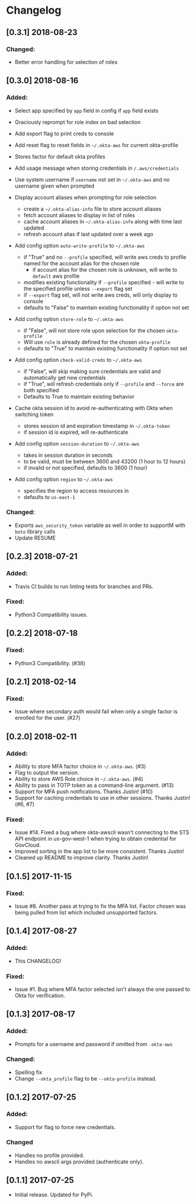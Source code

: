 # Changelog

## [0.3.1] 2018-08-23
### Changed:
- Better error handling for selection of roles

## [0.3.0] 2018-08-16
### Added:
- Select app specified by `app` field in config if `app` field exists
- Graciously reprompt for role index on bad selection
- Add export flag to print creds to console
- Add reset flag to reset fields in `~/.okta-aws` for current okta-profile
- Stores factor for default okta profiles
- Add usage message when storing credentials in `/.aws/credentials`
- Use system username if `username` not set in `~/.okta-aws` and no username given when prompted

- Display account aliases when prompting for role selection
	- create a `~/.okta-alias-info` file to store account aliases
	- fetch account aliases to display in list of roles
	- cache account aliases in `~/.okta-alias-info` along with time last updated
	- refresh account alias if last updated over a week ago

- Add config option `auto-write-profile` to `~/.okta-aws`
	- if "True" and no `--profile` specified, will write aws creds to profile named for the account alias for the chosen role
		- if account alias for the chosen role is unknown, will write to `default` aws profile
	- modifies existing functionality if `--profile` specified - will write to the specified profile unless `--export` flag set
	- if `--export` flag set, will not write aws creds, will only display to console
	- defaults to "False" to maintain existing functionality if option not set

- Add config option `store-role` to `~/.okta-aws`
	- if "False", will not store role upon selection for the chosen `okta-profile`
	- Will use `role` is already defined for the chosen `okta-profile`
	- defaults to "True" to maintain existing functionality if option not set

- Add config option `check-valid-creds` to `~/.okta-aws`
	- if "False", will skip making sure credentials are valid and automatically get new credentials
	- if "True", will refresh credentials only if `--profile` and `--force` are both specified
	- Defaults to True to maintain existing behavior

- Cache okta session id to avoid re-authenticating with Okta when switching token
	- stores session id and expiration timestamp in `~/.okta-token`
	- if session id is expired, will re-authenticate

- Add config option `session-duration` to `~/.okta-aws`
	- takes in session duration in seconds
	- to be valid, must be between 3600 and 43200 (1 hour to 12 hours)
	- if invalid or not specified, defaults to 3600 (1 hour)

- Add config option `region` to `~/.okta-aws`
	- specifies the region to access resources in
	- defaults to `us-east-1`

### Changed:
- Exports `aws_security_token` variable as well in order to supportM with `boto` library calls
- Update RESUME

## [0.2.3] 2018-07-21
### Added:
- Travis CI builds to run linting tests for branches and PRs.

### Fixed:
- Python3 Compatibility issues.

## [0.2.2] 2018-07-18
### Fixed:
- Python3 Compatibility. (#38)

## [0.2.1] 2018-02-14
### Fixed:
- Issue where secondary auth would fail when only a single factor is enrolled for the user. (#27)

## [0.2.0] 2018-02-11
### Added:
- Ability to store MFA factor choice in `~/.okta-aws`. (#3)
- Flag to output the version.
- Ability to store AWS Role choice in `~/.okta-aws`. (#4)
- Ability to pass in TOTP token as a command-line argument. (#13)
- Support for MFA push notifications. Thanks Justin! (#10)
- Support for caching credentials to use in other sessions. Thanks Justin! (#6, #7)

### Fixed:
- Issue #14. Fixed a bug where okta-awscli wasn't connecting to the STS API endpoint in us-gov-west-1 when trying to obtain credential for GovCloud.
- Improved sorting in the app list to be more consistent. Thanks Justin!
- Cleaned up README to improve clarity. Thanks Justin!

## [0.1.5] 2017-11-15
### Fixed:
- Issue #8. Another pass at trying to fix the MFA list. Factor chosen was being pulled from list which included unsupported factors.

## [0.1.4] 2017-08-27
### Added:
- This CHANGELOG!

### Fixed:
- Issue #1. Bug where MFA factor selected isn't always the one passed to Okta for verification.


## [0.1.3] 2017-08-17
### Added:
- Prompts for a username and password if omitted from `.okta-aws`

### Changed:
- Spelling fix
- Change `--okta_profile` flag to be `--okta-profile` instead.


## [0.1.2] 2017-07-25
### Added:
- Support for flag to force new credentials.

### Changed
- Handles no profile provided.
- Handles no awscli args provided (authenticate only).


## [0.1.1] 2017-07-25
- Initial release. Updated for PyPi.
